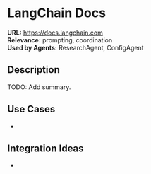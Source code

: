 # LangChain Docs

**URL:** https://docs.langchain.com  
**Relevance:** prompting, coordination  
**Used by Agents:** ResearchAgent, ConfigAgent

## Description
TODO: Add summary.

## Use Cases
- 

## Integration Ideas
- 
